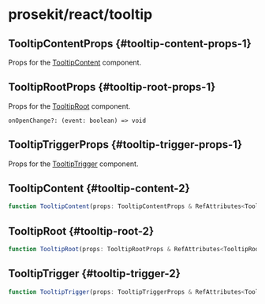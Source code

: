 # prosekit/react/tooltip

## TooltipContentProps {#tooltip-content-props-1}

Props for the [TooltipContent](tooltip.md#tooltip-content-2) component.

## TooltipRootProps {#tooltip-root-props-1}

Props for the [TooltipRoot](tooltip.md#tooltip-root-2) component.

<dl>

<dt>

`onOpenChange?: (event: boolean) => void`

</dt>

<dd>

</dd>

</dl>

## TooltipTriggerProps {#tooltip-trigger-props-1}

Props for the [TooltipTrigger](tooltip.md#tooltip-trigger-2) component.

## TooltipContent {#tooltip-content-2}

```ts
function TooltipContent(props: TooltipContentProps & RefAttributes<TooltipContent> & HTMLAttributes<TooltipContent>): ReactNode
```

## TooltipRoot {#tooltip-root-2}

```ts
function TooltipRoot(props: TooltipRootProps & RefAttributes<TooltipRoot> & HTMLAttributes<TooltipRoot>): ReactNode
```

## TooltipTrigger {#tooltip-trigger-2}

```ts
function TooltipTrigger(props: TooltipTriggerProps & RefAttributes<TooltipTrigger> & HTMLAttributes<TooltipTrigger>): ReactNode
```
